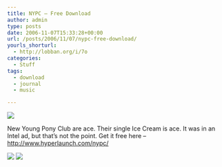 ```yaml
---
title: NYPC – Free Download
author: admin
type: posts
date: 2006-11-07T15:33:28+00:00
url: /posts/2006/11/07/nypc-free-download/
yourls_shorturl:
  - http://lobban.org/i/7o
categories:
  - Stuff
tags:
  - download
  - journal
  - music

---
```

![][1]

New Young Pony Club are ace. Their single Ice Cream is ace. It was in an Intel ad, but that’s not the point. Get it free here &#8211; <a href="http://www.hyperlaunch.com/nypc/" target="_blank">http://www.hyperlaunch.com/nypc/</a>

<div class="feedflare">
  <a href="http://feeds.feedburner.com/~f/nonimage?a=GD4Uz2wQ"><img src="http://feeds.feedburner.com/~f/nonimage?i=GD4Uz2wQ" /></a> <a href="http://feeds.feedburner.com/~f/nonimage?a=NW9YbXJL"><img src="http://feeds.feedburner.com/~f/nonimage?i=NW9YbXJL" /></a>
</div>

 [1]: http://lobban.org/wp-content/uploads/2011/06/nypc_01.jpg